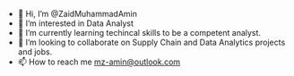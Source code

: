 - 👋 Hi, I’m @ZaidMuhammadAmin
- 👀 I’m interested in Data Analyst
- 🌱 I’m currently learning techincal skills to be a competent analyst.
- 💞️ I’m looking to collaborate on Supply Chain and Data Analytics projects and jobs.
- 📫 How to reach me mz-amin@outlook.com

<!---
ZaidMuhammadAmin/ZaidMuhammadAmin is a ✨ special ✨ repository because its `README.md` (this file) appears on your GitHub profile.
You can click the Preview link to take a look at your changes.
--->
